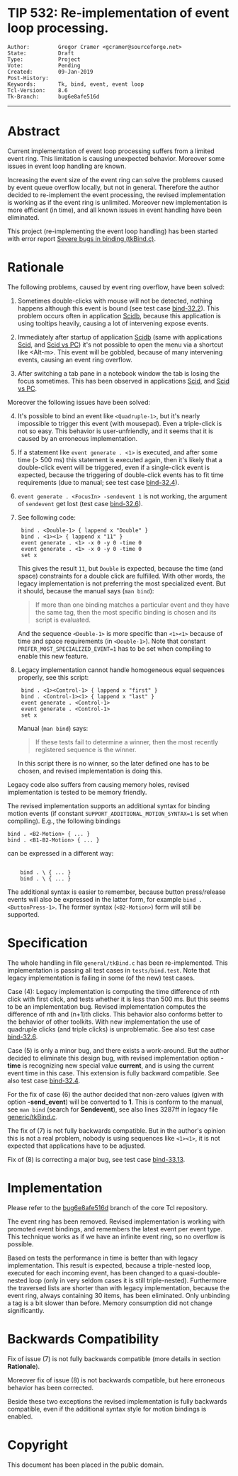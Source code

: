 # TIP 532: Re-implementation of event loop processing.
	Author:         Gregor Cramer <gcramer@sourceforge.net>
	State:          Draft
	Type:           Project
	Vote:           Pending
	Created:        09-Jan-2019
	Post-History:  
	Keywords:       Tk, bind, event, event loop
	Tcl-Version:    8.6
	Tk-Branch:      bug6e8afe516d
----

# Abstract

Current implementation of event loop processing suffers from a limited event ring.
This limitation is causing unexpected behavior. Moreover some issues in event loop
handling are known.

Increasing the event size of the event ring can solve the problems caused by event
queue overflow locally, but not in general. Therefore the author decided to re-implement
the event processing, the revised implementation is working as if the event ring is
unlimited. Moreover new implementation is more efficient (in time), and all known
issues in event handling have been eliminated.

This project (re-implementing the event loop handling) has been started with error report
[Severe bugs in binding (tkBind.c)](https://core.tcl-lang.org/tk/tktview/6e8afe516df85f6213f436ef7c2fab2ec2d11c76).

# Rationale

The following problems, caused by event ring overflow, have been solved:

1. Sometimes double-clicks with mouse will not be detected, nothing happens although this
event is bound (see test case
[bind-32.2](https://core.tcl-lang.org/tk/artifact/6377cb0d762b7261?ln=6123-6143)).
This problem occurs often in application [Scidb](http://scidb.sourceforge.net),
because this application is using tooltips heavily, causing a lot of intervening
expose events.

2. Immediately after startup of application [Scidb](http://scidb.sourceforge.net)
(same with applications [Scid](http://scid.sourceforge.net), and
[Scid vs PC](http://scidvspc.sourceforge.net))
it's not possible to open the menu via a shortcut like \<Alt-m\>. This event will be
gobbled, because of many intervening events, causing an event ring overflow.

3. After switching a tab pane in a notebook window the tab is losing the focus sometimes.
This has been observed in applications [Scid](http://scid.sourceforge.net), and
[Scid vs PC](http://scidvspc.sourceforge.net).

Moreover the following issues have been solved:

4. It's possible to bind an event like <code>\<Quadruple-1\></code>, but it's nearly impossible to
trigger this event (with mousepad). Even a triple-click is not so easy. This behavior is
user-unfriendly, and it seems that it is caused by an erroneous implementation.

5. If a statement like <code>event generate . \<1\></code> is executed, and after some time
(\> 500 ms) this statement is executed again, then it's likely that a double-click event
will be triggered, even if a single-click event is expected, because the triggering
of double-click events has to fit time requirements (due to manual; see test case
[bind-32.4](https://core.tcl-lang.org/tk/artifact/6377cb0d762b7261?ln=6158-6171)).

6. <code>event generate . \<FocusIn\> -sendevent 1</code> is not working, the argument of
<code>sendevent</code> get lost (test case
[bind-32.6](https://core.tcl-lang.org/tk/artifact/6377cb0d762b7261?ln=6192-6204)).

7. See following code:

		bind . <Double-1> { lappend x "Double" }  
		bind . <1><1> { lappend x "11" }  
		event generate . <1> -x 0 -y 0 -time 0  
		event generate . <1> -x 0 -y 0 -time 0
		set x

	This gives the result `11`, but `Double` is expected, because the time (and space)
	constraints for a double click are fulfilled. With other words, the legacy implementation
	is not preferring the most specialized event. But it should, because the manual says
	(`man bind`):

	> If more than one binding matches a particular event and they have the
	> same tag, then the most specific binding is chosen and its script is
	> evaluated.

	And the sequence <code>\<Double-1\></code> is more specific than <code>\<1\>\<1\></code> because of time and
	space requirements (in <code>\<Double-1\></code>). Note that constant `PREFER_MOST_SPECIALIZED_EVENT=1`
	has to be set when compiling to enable this new feature.

8. Legacy implementation cannot handle homogeneous equal sequences properly, see this script:

		bind . <1><Control-1> { lappend x "first" }
		bind . <Control-1><1> { lappend x "last" }
		event generate . <Control-1>
		event generate . <Control-1>
		set x
	
	Manual (`man bind`) says:

	> If these tests fail to determine a winner, then the most recently registered
	> sequence is the winner.

	In this script there is no winner, so the later defined one has to be chosen, and
	revised implementation is doing this.

Legacy code also suffers from causing memory holes, revised implementation is tested
to be memory friendly.

The revised implementation supports an additional syntax for binding motion events
(if constant `SUPPORT_ADDITIONAL_MOTION_SYNTAX=1` is set when compiling). E.g.,
the following bindings

	bind . <B2-Motion> { ... }  
	bind . <B1-B2-Motion> { ... }

can be expressed in a different way:

<code>
  	bind . \<Motion-2> { ... }  
  	bind . \<Motion-1-2> { ... }
</code>

The additional syntax is easier to remember, because button press/release events will also
be expressed in the latter form, for example <code>bind . \<ButtonPress-1></code>. The former
syntax (<code>\<B2-Motion></code>) form will still be supported.

# Specification

The whole handling in file `general/tkBind.c` has been re-implemented. This implementation
is passing all test cases in `tests/bind.test`. Note that legacy implementation is failing
in some (of the new) test cases.

Case (4): Legacy implementation is computing the time difference of nth click with first click,
and tests whether it is less than 500 ms. But this seems to be an implementation bug. Revised
implementation computes the difference of nth and (n+1)th clicks. This behavior also conforms
better to the behavior of other toolkits. With new implementation the use of quadruple clicks
(and triple clicks) is unproblematic. See also test case
[bind-32.6](https://core.tcl-lang.org/tk/artifact/6377cb0d762b7261?ln=6172-6191).

Case (5) is only a minor bug, and there exists a work-around. But the author decided to
eliminate this design bug, with revised implementation option **-time** is recognizing new
special value **current**, and is using the current event time in this case. This extension
is fully backward compatible. See also test case
[bind-32.4](https://core.tcl-lang.org/tk/artifact/6377cb0d762b7261?ln=6158-6171).

For the fix of case (6) the author decided that non-zero values (given with option
**-send_event**) will be converted to **1**. This is conform to the manual, see
`man bind` (search for **Sendevent**), see also lines 3287ff in legacy file
[generic/tkBind.c](http://core.tcl.tk/tk/artifact/e41f45f7f6ac3447?ln=4178-4203).

The fix of (7) is not fully backwards compatible. But in the author's opinion this is not
a real problem, nobody is using sequences like <code>\<1\>\<1\></code>, it is not expected that
applications have to be adjusted.

Fix of (8) is correcting a major bug, see test case
[bind-33.13](https://core.tcl-lang.org/tk/artifact/6377cb0d762b7261?ln=6550-6566).

# Implementation

Please refer to the
[bug6e8afe516d](https://core.tcl-lang.org/tk/timeline?r=bug6e8afe516d)
branch of the core Tcl repository.

The event ring has been removed. Revised implementation is working with promoted
event bindings, and remembers the latest event per event type. This technique works
as if we have an infinite event ring, so no overflow is possible.

Based on tests the performance in time is better than with legacy implementation. This
result is expected, because a triple-nested loop, executed for each incoming event, has
been changed to a quasi-double-nested loop (only in very seldom cases it is still
triple-nested). Furthermore the traversed lists are shorter than with legacy implementation,
because the event ring, always containing 30 items, has been eliminated. Only unbinding
a tag is a bit slower than before. Memory consumption did not change significantly.

# Backwards Compatibility

Fix of issue (7) is not fully backwards compatible (more details in section **Rationale**).

Moreover fix of issue (8) is not backwards compatible, but here erroneous behavior has been
corrected.

Beside these two exceptions the revised implementation is fully backwards compatible, even
if the additional syntax style for motion bindings is enabled.

# Copyright

This document has been placed in the public domain.

